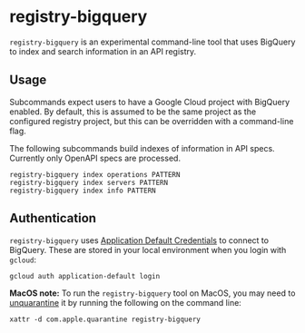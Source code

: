 # registry-bigquery

`registry-bigquery` is an experimental command-line tool that uses BigQuery to
index and search information in an API registry.

## Usage

Subcommands expect users to have a Google Cloud project with BigQuery enabled.
By default, this is assumed to be the same project as the configured registry
project, but this can be overridden with a command-line flag.

The following subcommands build indexes of information in API specs. Currently
only OpenAPI specs are processed.

```
registry-bigquery index operations PATTERN
registry-bigquery index servers PATTERN
registry-bigquery index info PATTERN
```

## Authentication

`registry-bigquery` uses
[Application Default Credentials](https://cloud.google.com/docs/authentication/application-default-credentials)
to connect to BigQuery. These are stored in your local environment when you
login with `gcloud`:

`gcloud auth application-default login`

**MacOS note:** To run the `registry-bigquery` tool on MacOS, you may need to
[unquarantine](https://discussions.apple.com/thread/3145071) it by running the
following on the command line:

    xattr -d com.apple.quarantine registry-bigquery
